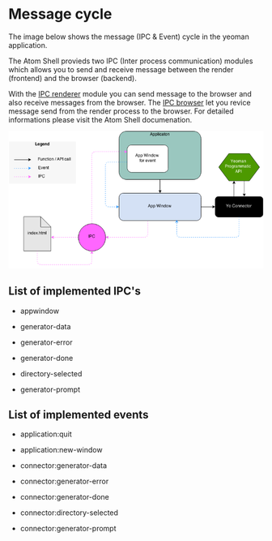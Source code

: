# Message cycle

The image below shows the message (IPC & Event) cycle in the yeoman application.


The Atom Shell provieds two IPC (Inter process communication) modules which allows you to send and receive message between the render (frontend) and the browser (backend).

With the [IPC renderer](https://github.com/atom/atom-shell/blob/master/docs/api/ipc-renderer) module you can send message to the browser and also receive messages from the browser. The [IPC browser](https://github.com/atom/atom-shell/blob/master/docs/api/ipc-browser.md) let you revice message send from the render process to the browser. For detailed informations please visit the Atom Shell documenation. 


![Message cycle in the yeoman application](message-cycle.png)


## List of implemented IPC's

- appwindow

- generator-data

- generator-error

- generator-done

- directory-selected

- generator-prompt


## List of implemented events


- application:quit

- application:new-window

- connector:generator-data

- connector:generator-error

- connector:generator-done

- connector:directory-selected

- connector:generator-prompt
